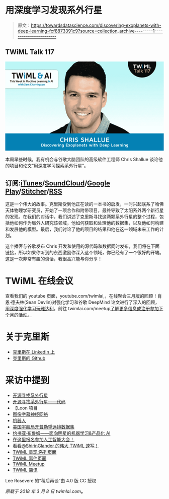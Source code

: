 # 用深度学习发现系外行星

> 原文：<https://towardsdatascience.com/discovering-exoplanets-with-deep-learning-fcf8873391c9?source=collection_archive---------1----------------------->

## TWiML Talk 117

![](img/c1638ce6b7ecece2889d3ce9953d4714.png)

本周早些时候，我有机会与谷歌大脑团队的高级软件工程师 Chris Shallue 谈论他的项目和论文“用深度学习探索系外行星”。

## 订阅:[iTunes](https://itunes.apple.com/us/podcast/this-week-in-machine-learning/id1116303051?mt=2)/[SoundCloud](https://soundcloud.com/twiml)/[Google Play](https://goo.gl/app/playmusic?ibi=com.google.PlayMusic&isi=691797987&ius=googleplaymusic&link=https://play.google.com/music/m/Ihs3mamzsef2akrfycfkq3sspti?t%3DThis_Week_in_Machine_Learning_%2526_AI_Podcast)/[Stitcher](http://www.stitcher.com/s?fid=92079&refid=stpr)/[RSS](https://twimlai.com/feed)

这是一个伟大的故事。克里斯受到他正在读的一本书的启发，一时兴起联系了哈佛天体物理学研究员，开始了一项合作和附带项目，最终导致了太阳系外两个新行星的发现。在我们的对话中，我们讲述了克里斯寻找这两颗系外行星的整个过程，包括他如何作为局外人研究该领域，他如何获取和处理他的数据集，以及他如何构建和发展他的模型。最后，我们讨论了他的项目的结果和他在这一领域未来工作的计划。

这个播客与谷歌发布 Chris 开发和使用的源代码和数据同时发布，我们将在下面链接，所以如果你听到的东西激励你深入这个领域，你已经有了一个很好的开端。这是一次非常有趣的谈话，我很高兴能与你分享！

# TWiML 在线会议

查看我们的 youtube 页面，youtube.com/twimlai,，在线聚会三月版的回顾！肖恩·德夫林(Sean Devlin)对强化学习和谷歌 DeepMind 论文进行了深入的回顾，[用深度强化学习玩雅达利](https://www.cs.toronto.edu/~vmnih/docs/dqn.pdf)。前往 twimlai.com/meetup[了解更多信息或注册参加下个月的活动。](https://twimlai.com/meetup)

# 关于克里斯

*   [克里斯在 LinkedIn 上](https://www.linkedin.com/in/cshallue)
*   [克里斯的 Github](https://github.com/cshallue)

# 采访中提到

*   [开源寻找系外行星](https://research.googleblog.com/2018/03/open-sourcing-hunt-for-exoplanets.html)
*   [开源寻找系外行星——代码](https://github.com/tensorflow/models/tree/master/research/astronet)
*   【Loon 项目
*   [图像字幕神经网络](https://research.googleblog.com/2014/11/a-picture-is-worth-thousand-coherent.html)
*   [机器人](https://software.nasa.gov/software/ARC-17981-1)
*   [美国宇航局开普勒望远镜数据集](https://exoplanetarchive.ipac.caltech.edu/)
*   [约书亚·布鲁姆——面向明星的机器学习&产品化 AI](https://twimlai.com/talk/5)
*   [在这里报名参加人工智能大会！](https://twimlai.com/ainy2018)
*   [看看@ShirinGlander 的伟大 TWiML 速写！](https://www.shirin-glander.de/)
*   [TWiML 呈现:系列页面](https://twimlai.com/series)
*   [TWiML 事件页面](https://twimlai.com/events)
*   [TWiML Meetup](https://twimlai.com/meetup)
*   [TWiML 简讯](https://twimlai.com/newsletter)

Lee Rosevere 的“稍后再谈”由 4.0 版 CC 授权

*原载于 2018 年 3 月 8 日 twimlai.com*[](https://twimlai.com/twiml-talk-117-discovering-exoplanets-deep-learning-chris-shallue/)**。**